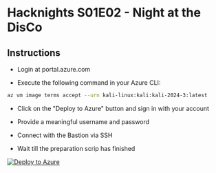 # Hacknights S01E02 - Night at the DisCo

## Instructions

- Login at portal.azure.com

- Execute the following command in your Azure CLI: 
```bash
az vm image terms accept --urn kali-linux:kali:kali-2024-3:latest
```
- Click on the "Deploy to Azure" button and sign in with your account

- Provide a meaningful username and password

- Connect with the Bastion via SSH

- Wait till the preparation scrip has finished

[![Deploy to Azure](https://aka.ms/deploytoazurebutton)](https://portal.azure.com/#create/Microsoft.Template/uri/https%3A%2F%2Fraw.githubusercontent.com%2Fdavidecaria%2Fcloud-hub%2Fmain%2Fazure-deployments%2Fhacknights-s01-e02%2Fazuredeploy.json)

